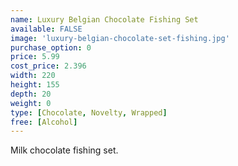 ```yaml
---
name: Luxury Belgian Chocolate Fishing Set
available: FALSE
image: 'luxury-belgian-chocolate-set-fishing.jpg'
purchase_option: 0
price: 5.99
cost_price: 2.396
width: 220
height: 155
depth: 20
weight: 0
type: [Chocolate, Novelty, Wrapped]
free: [Alcohol]
---
```

Milk chocolate fishing set.